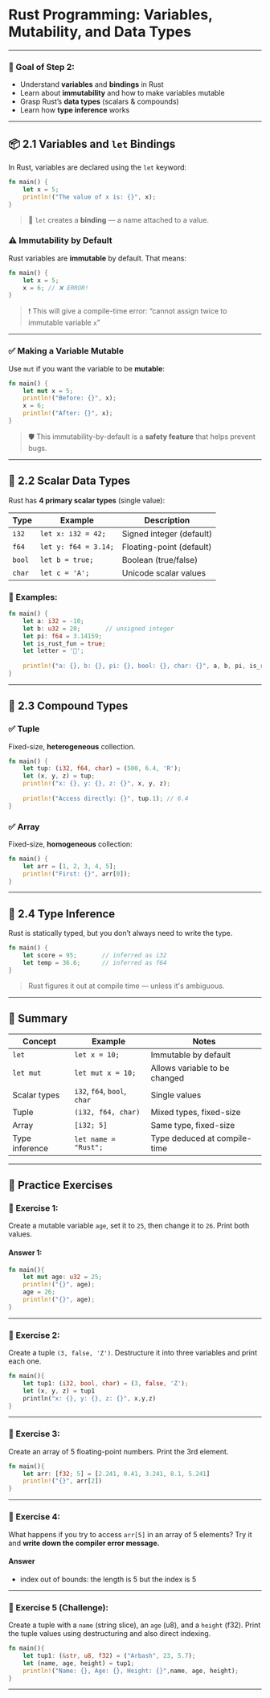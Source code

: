 # Rust Programming: **Variables, Mutability, and Data Types**
---

### 🎯 Goal of Step 2:

- Understand **variables** and **bindings** in Rust
- Learn about **immutability** and how to make variables mutable
- Grasp Rust’s **data types** (scalars & compounds)
- Learn how **type inference** works

---

## 📦 2.1 Variables and `let` Bindings

In Rust, variables are declared using the `let` keyword:

```rust
fn main() {
    let x = 5;
    println!("The value of x is: {}", x);
}
```

> 🧠 `let` creates a **binding** — a name attached to a value.

### ⚠️ Immutability by Default

Rust variables are **immutable** by default. That means:

```rust
fn main() {
    let x = 5;
    x = 6; // ❌ ERROR!
}
```

> ❗ This will give a compile-time error: “cannot assign twice to immutable variable `x`”

---

### ✅ Making a Variable Mutable

Use `mut` if you want the variable to be **mutable**:

```rust
fn main() {
    let mut x = 5;
    println!("Before: {}", x);
    x = 6;
    println!("After: {}", x);
}
```

> 🛡️ This immutability-by-default is a **safety feature** that helps prevent bugs.

---

## 🧮 2.2 Scalar Data Types

Rust has **4 primary scalar types** (single value):

|Type|Example|Description|
|---|---|---|
|`i32`|`let x: i32 = 42;`|Signed integer (default)|
|`f64`|`let y: f64 = 3.14;`|Floating-point (default)|
|`bool`|`let b = true;`|Boolean (true/false)|
|`char`|`let c = 'A';`|Unicode scalar values|

### 🧠 Examples:

```rust
fn main() {
    let a: i32 = -10;
    let b: u32 = 20;       // unsigned integer
    let pi: f64 = 3.14159;
    let is_rust_fun = true;
    let letter = '🦀';
    
    println!("a: {}, b: {}, pi: {}, bool: {}, char: {}", a, b, pi, is_rust_fun, letter);
}
```

---

## 🧳 2.3 Compound Types

### ✅ Tuple

Fixed-size, **heterogeneous** collection.

```rust
fn main() {
    let tup: (i32, f64, char) = (500, 6.4, 'R');
    let (x, y, z) = tup;
    println!("x: {}, y: {}, z: {}", x, y, z);
    
    println!("Access directly: {}", tup.1); // 6.4
}
```

### ✅ Array

Fixed-size, **homogeneous** collection:

```rust
fn main() {
    let arr = [1, 2, 3, 4, 5];
    println!("First: {}", arr[0]);
}
```

---

## 🧠 2.4 Type Inference

Rust is statically typed, but you don’t always need to write the type.

```rust
fn main() {
    let score = 95;       // inferred as i32
    let temp = 36.6;      // inferred as f64
}
```

> Rust figures it out at compile time — unless it's ambiguous.

---

## 📌 Summary

|Concept|Example|Notes|
|---|---|---|
|`let`|`let x = 10;`|Immutable by default|
|`let mut`|`let mut x = 10;`|Allows variable to be changed|
|Scalar types|`i32`, `f64`, `bool`, `char`|Single values|
|Tuple|`(i32, f64, char)`|Mixed types, fixed-size|
|Array|`[i32; 5]`|Same type, fixed-size|
|Type inference|`let name = "Rust";`|Type deduced at compile-time|

---

## 🧪 Practice Exercises

### 🧠 Exercise 1:

Create a mutable variable `age`, set it to `25`, then change it to `26`. Print both values.

#### Answer 1:

```rust
fn main(){
	let mut age: u32 = 25;
	println!("{}", age);
	age = 26;
	println!("{}", age);
}
```

---

### 🧠 Exercise 2:

Create a tuple `(3, false, 'Z')`. Destructure it into three variables and print each one.

```rust
fn main(){
	let tup1: (i32, bool, char) = (3, false, 'Z');
	let (x, y, z) = tup1
	println("x: {}, y: {}, z: {}", x,y,z)
}
```

---

### 🧠 Exercise 3:

Create an array of 5 floating-point numbers. Print the 3rd element.

```rust
fn main(){
	let arr: [f32; 5] = [2.241, 0.41, 3.241, 8.1, 5.241]
	println!("{}", arr[2])
}
```

---

### 🧠 Exercise 4:

What happens if you try to access `arr[5]` in an array of 5 elements? Try it and **write down the compiler error message.**

#### Answer

- index out of bounds: the length is 5 but the index is 5

---

### 🧠 Exercise 5 (Challenge):

Create a tuple with a `name` (string slice), an `age` (u8), and a `height` (f32). Print the tuple values using destructuring and also direct indexing.

```rust
fn main(){
	let tup1: (&str, u8, f32) = ("Arbash", 23, 5.7);
	let (name, age, height) = tup1;
	println!("Name: {}, Age: {}, Height: {}",name, age, height);
}
```

---
